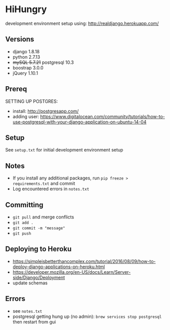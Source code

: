 # HiHungry
development environment setup using: http://realdjango.herokuapp.com/

## Versions
- django 1.8.18
- python 2.7.13
- ~~mySQL 5.7.21~~ postgresql 10.3
- boostrap 3.0.0
- jQuery 1.10.1

## Prereq
SETTING UP POSTGRES:
- install: http://postgresapp.com/
- adding user: https://www.digitalocean.com/community/tutorials/how-to-use-postgresql-with-your-django-application-on-ubuntu-14-04

## Setup
See `setup.txt` for initial development environment setup 

## Notes
- If you install any additional packages, run `pip freeze > requirements.txt` and commit
- Log encountered errors in `notes.txt`

## Committing
- `git pull` and merge conflicts
- `git add .`
- `git commit -m "message"`
- `git push`

## Deploying to Heroku
- https://simpleisbetterthancomplex.com/tutorial/2016/08/09/how-to-deploy-django-applications-on-heroku.html
- https://developer.mozilla.org/en-US/docs/Learn/Server-side/Django/Deployment
- update schemas

## Errors
- see `notes.txt`
- postgresql getting hung up (no admin): `brew services stop postgresql` then restart from gui
